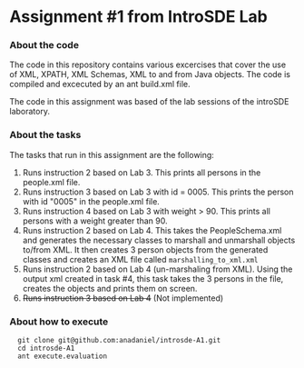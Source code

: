 
# Assignment #1 from IntroSDE Lab

### About the code
The code in this repository contains various excercises that cover the use of XML, XPATH, XML Schemas, XML to and from Java objects. The code is compiled and excecuted by an ant build.xml file.

The code in this assignment was based of the lab sessions of the introSDE laboratory.

### About the tasks

The tasks that run in this assignment are the following:

1. Runs instruction 2 based on Lab 3. This prints all persons in the people.xml file.
2. Runs instruction 3 based on Lab 3 with id = 0005. This prints the person with id "0005" in the people.xml file.
3. Runs instruction 4 based on Lab 3 with weight > 90. This prints all persons with a weight greater than 90.
4. Runs instruction 2 based on Lab 4. This takes the PeopleSchema.xml and generates the necessary classes to marshall and unmarshall objects to/from XML. It then creates 3 person objects from the generated classes and creates an XML file called `marshalling_to_xml.xml`
5. Runs instruction 2 based on Lab 4 (un-marshaling from XML). Using the output xml created in task #4, this task takes the 3 persons in the file, creates the objects and prints them on screen.
6. ~~Runs instruction 3 based on Lab 4~~ (Not implemented)

### About how to execute

```
  git clone git@github.com:anadaniel/introsde-A1.git
  cd introsde-A1
  ant execute.evaluation
```
